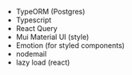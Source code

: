 - TypeORM (Postgres)
- Typescript
- React Query
- Mui Material UI (style)
- Emotion (for styled components)
- nodemail
- lazy load (react)
